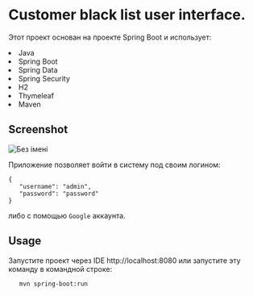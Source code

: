 # Customer black list user interface.


Этот проект основан на проекте Spring Boot и использует:
<li> Java
<li> Spring Boot
<li> Spring Data
<li> Spring Security
<li> H2
<li> Thymeleaf
<li> Maven

## Screenshot
![Без імені](https://user-images.githubusercontent.com/24450386/76417998-8a0c3c00-63a6-11ea-9268-689ed25fd394.jpg)

Приложение позволяет войти в систему под своим логином:
 
```
{
   "username": "admin",
   "password": "password"
}
```
 либо с помощью `Google` аккаунта.
 
 ## Usage
 Запустите проект через IDE http://localhost:8080
 или запустите эту команду в командной строке: 
 ```
    mvn spring-boot:run
```
